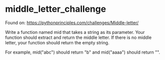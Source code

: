 # middle_letter_challenge

Found on: https://pythonprinciples.com/challenges/Middle-letter/

Write a function named mid that takes a string as its parameter. Your function should extract and return the middle letter. If there is no middle letter, your function should return the empty string.

For example, mid("abc") should return "b" and mid("aaaa") should return "".
